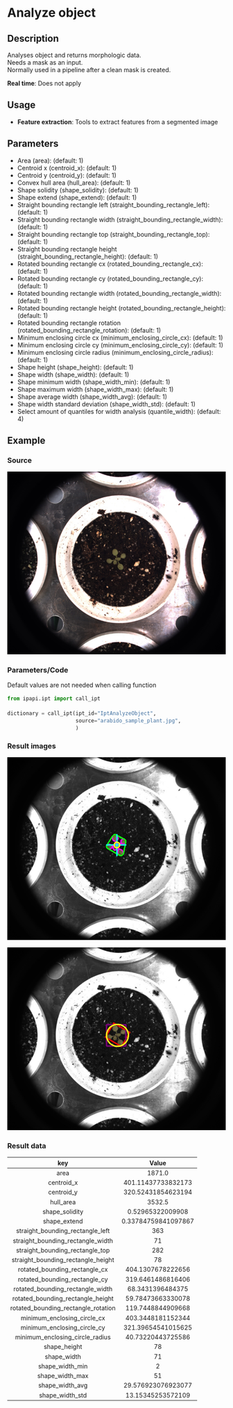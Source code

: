 # Analyze object

## Description

Analyses object and returns morphologic data.<br>
Needs a mask as an input.<br>
Normally used in a pipeline after a clean mask is created.<br>

**Real time**: Does not apply

## Usage

- **Feature extraction**: Tools to extract features from a segmented image

## Parameters

- Area (area): (default: 1)
- Centroid x (centroid_x): (default: 1)
- Centroid y (centroid_y): (default: 1)
- Convex hull area (hull_area): (default: 1)
- Shape solidity (shape_solidity): (default: 1)
- Shape extend (shape_extend): (default: 1)
- Straight bounding rectangle left (straight_bounding_rectangle_left): (default: 1)
- Straight bounding rectangle width (straight_bounding_rectangle_width): (default: 1)
- Straight bounding rectangle top (straight_bounding_rectangle_top): (default: 1)
- Straight bounding rectangle height (straight_bounding_rectangle_height): (default: 1)
- Rotated bounding rectangle cx (rotated_bounding_rectangle_cx): (default: 1)
- Rotated bounding rectangle cy (rotated_bounding_rectangle_cy): (default: 1)
- Rotated bounding rectangle width (rotated_bounding_rectangle_width): (default: 1)
- Rotated bounding rectangle height (rotated_bounding_rectangle_height): (default: 1)
- Rotated bounding rectangle rotation (rotated_bounding_rectangle_rotation): (default: 1)
- Minimum enclosing circle cx (minimum_enclosing_circle_cx): (default: 1)
- Minimum enclosing circle cy (minimum_enclosing_circle_cy): (default: 1)
- Minimum enclosing circle radius (minimum_enclosing_circle_radius): (default: 1)
- Shape height (shape_height): (default: 1)
- Shape width (shape_width): (default: 1)
- Shape minimum width (shape_width_min): (default: 1)
- Shape maximum width (shape_width_max): (default: 1)
- Shape average width (shape_width_avg): (default: 1)
- Shape width standard deviation (shape_width_std): (default: 1)
- Select amount of quantiles for width analysis (quantile_width): (default: 4)

## Example

### Source

![Source image](images/arabido_sample_plant.jpg)

### Parameters/Code

Default values are not needed when calling function

```python
from ipapi.ipt import call_ipt

dictionary = call_ipt(ipt_id="IptAnalyzeObject",
                      source="arabido_sample_plant.jpg",
                      )
```

### Result images

![Result image](images/ipt_Analyze_object_1.jpg)

![Result image](images/ipt_Analyze_object_2.jpg)

### Result data

|                 key                 |        Value        |
| :---------------------------------: | :-----------------: |
|                area                 |       1871.0        |
|             centroid_x              | 401.11437733832173  |
|             centroid_y              | 320.52431854623194  |
|              hull_area              |       3532.5        |
|           shape_solidity            |  0.52965322009908   |
|            shape_extend             | 0.33784759841097867 |
|  straight_bounding_rectangle_left   |         363         |
|  straight_bounding_rectangle_width  |         71          |
|   straight_bounding_rectangle_top   |         282         |
| straight_bounding_rectangle_height  |         78          |
|    rotated_bounding_rectangle_cx    |  404.1307678222656  |
|    rotated_bounding_rectangle_cy    |  319.6461486816406  |
|  rotated_bounding_rectangle_width   |  68.3431396484375   |
|  rotated_bounding_rectangle_height  |  59.78473663330078  |
| rotated_bounding_rectangle_rotation |  119.7448844909668  |
|     minimum_enclosing_circle_cx     |  403.3448181152344  |
|     minimum_enclosing_circle_cy     | 321.39654541015625  |
|   minimum_enclosing_circle_radius   |  40.73220443725586  |
|            shape_height             |         78          |
|             shape_width             |         71          |
|           shape_width_min           |          2          |
|           shape_width_max           |         51          |
|           shape_width_avg           | 29.576923076923077  |
|           shape_width_std           |  13.15345253572109  |
